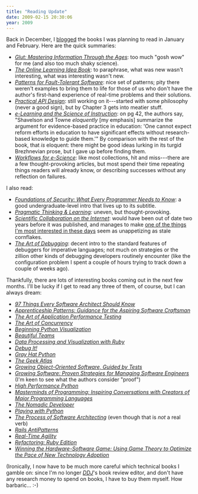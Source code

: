 ```yaml
---
title: "Reading Update"
date: 2009-02-15 20:30:06
year: 2009
---
```

Back in December, I <a href="http://pyre.third-bit.com/blog/archives/1821.html">blogged</a> the books I was planning to read in January and February.  Here are the quick summaries:
<ul>
	<li><a href="http://www.amazon.com/Glut-Mastering-Information-Through-Ages/dp/0309102383"><em>Glut: Mastering Information Through the Ages</em></a>: too much "gosh wow" for me (and also too much shaky science).</li>
	<li><a href="http://www.amazon.com/Online-Learning-Idea-Book-Technology-Based/dp/0787981680"><em>The Online Learning Idea Book</em></a>: to paraphrase, what was new wasn't interesting, what was interesting wasn't new.</li>
	<li><a href="http://www.amazon.com/Patterns-Fault-Tolerant-Software-Wiley/dp/0470319798"><em>Patterns for Fault-Tolerant Software</em></a>: nice set of patterns; pity there weren't examples to bring them to life for those of us who don't have the author's first-hand experience of real-time problems and their solutions.</li>
	<li><a href="http://www.amazon.com/Practical-API-Design-Confessions-Framework/dp/1430209739"><em>Practical API Design</em></a>: still working on it---started with some philosophy (never a good sign), but by Chapter 3 gets into meatier stuff.</li>
	<li><a href="http://www.amazon.com/e-Learning-Science-Instruction-Guidelines-Multimedia/dp/0787986836"><em>e-Learning and the Science of Instruction</em></a>: on pg 42, the authors say, "Shavelson and Towne <em>eloquently</em> [my emphasis] summarize the argument for evidence-based practice in education: 'One cannot expect reform efforts in education to have significant effects without research-based knowledge to guide them.'" By comparison with the rest of the book, that <em>is</em> eloquent: there might be good ideas lurking in its turgid Brezhnevian prose, but I gave up before finding them.</li>
	<li><a href="http://www.amazon.com/Workflows-e-Science-Scientific-Grids/dp/1846285194"><em>Workflows for e-Science</em></a>: like most collections, hit and miss---there are a few thought-provoking articles, but most spend their time repeating things readers will already know, or describing successes without any reflection on failures.</li>
</ul>
I also read:
<ul>
	<li><a href="http://www.amazon.com/Foundations-Security-Every-Programmer-Experts/dp/1590597842"><em>Foundations of Security: What Every Programmer Needs to Know</em></a>: a good undergraduate-level intro that lives up to its subtitle.</li>
	<li><em><a href="http://www.amazon.com/Pragmatic-Thinking-Learning-Refactor-Programmers/dp/1934356050">Pragmatic Thinking &amp; Learning</a>: </em>uneven, but thought-provoking.</li>
	<li><a href="http://www.amazon.com/Scientific-Collaboration-Internet-Acting-Technology/dp/0262151200"><em>Scientific Collaboration on the Internet</em></a>: would have been out of date two years before it was published, and manages to make <a href="http://pyre.third-bit.com/blog/archives/2035.html">one of the things I'm most interested in these days</a> seem as unappetizing as stale cornflakes.</li>
	<li><a href="http://www.amazon.com/Art-Debugging-GDB-DDD-Eclipse/dp/1593271743"><em>The Art of Debugging</em></a>: decent intro to the standard features of debuggers for imperative languages; not much on strategies or the zillion other kinds of debugging developers routinely encounter (like the configuration problem I spent a couple of hours trying to track down a couple of weeks ago).</li>
</ul>
Thankfully, there are lots of interesting books coming out in the next few months.  I'll be lucky if I get to read any three of them, of course, but I can always dream:
<ul>
	<li><a href="http://oreilly.com/catalog/9780596522698"><em>97 Things Every Software Architect Should Know</em></a></li>
	<li><a href="http://oreilly.com/catalog/9780596518387"><em>Apprenticeship Patterns: Guidance for the Aspiring Software Craftsman</em></a></li>
	<li><a href="http://oreilly.com/catalog/9780596520663"><em>The Art of Application Performance Testing</em></a></li>
	<li><a href="http://oreilly.com/catalog/9780596521530"><em>The Art of Concurrency</em></a></li>
	<li><a href="http://apress.com/book/view/9781430218432"><em>Beginning Python Visualization</em></a></li>
	<li><a href="http://oreilly.com/catalog/9780596518028"><em>Beautiful Teams</em></a></li>
	<li><a href="http://www.informit.com/store/product.aspx?isbn=0321620321"><em>Data Processing and Visualization with Ruby</em></a></li>
	<li><a href="http://oreilly.com/catalog/9781934356289"><em>Debug It!</em></a></li>
	<li><a href="http://oreilly.com/catalog/9781593271923"><em>Gray Hat Python</em></a></li>
	<li><a href="http://oreilly.com/catalog/9780596523206"><em>The Geek Atlas</em></a></li>
	<li><a href="http://www.informit.com/store/product.aspx?isbn=032152246X"><em>Growing Object-Oriented Software, Guided by Tests</em></a></li>
	<li><a href="http://oreilly.com/catalog/9781593271831"><em>Growing Software: Proven Strategies for Managing Software Engineers</em></a> (I'm keen to see what the authors consider "proof")</li>
	<li><a href="http://oreilly.com/catalog/9780596159894"><em>High Performance Python</em></a></li>
	<li><a href="http://oreilly.com/catalog/9780596515171"><em>Masterminds of Programming: Inspiring Conversations with Creators of Major Programming Languages</em></a></li>
	<li><a href="http://www.informit.com/store/product.aspx?isbn=0321606426"><em>The Nomadic Developer</em></a></li>
	<li><a href="http://oreilly.com/catalog/9781593271985"><em>Playing with Python</em></a></li>
	<li><a href="http://www.informit.com/store/product.aspx?isbn=0321617479"><em>The Process of Software Architecting</em></a> (even though that is <em>not</em> a real verb)</li>
	<li><a href="http://www.informit.com/store/product.aspx?isbn=0321620283"><em>Rails AntiPatterns</em></a></li>
	<li><a href="http://www.informit.com/store/product.aspx?isbn=0321617096"><em>Real-Time Agility</em></a></li>
	<li><a href="http://www.informit.com/store/product.aspx?isbn=0321604199"><em>Refactoring: Ruby Edition</em></a></li>
	<li><a href="http://www.informit.com/store/product.aspx?isbn=013136443X"><em>Winning the Hardware-Software Game: Using Game Theory to Optimize the Pace of New Technology Adoption</em></a></li>
</ul>
(Ironically, I now have to be much more careful which technical books I gamble on: since I'm no longer <a href="http://www.ddj.com"><em>DDJ</em></a>'s book review editor, and don't have any research money to spend on books, I have to buy them myself.  How barbaric... :-)
